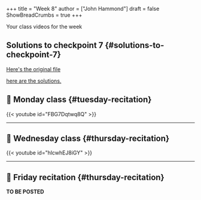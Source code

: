 +++
title = "Week 8"
author = ["John Hammond"]
draft = false
ShowBreadCrumbs = true
+++

Your class videos for the week
<!--more-->


## Solutions to checkpoint 7 {#solutions-to-checkpoint-7}

[Here's the original file](https://nextcloud.math.wichita.edu/index.php/s/Y6sisdwpEprSdyq)

[here are the solutions.](https://nextcloud.math.wichita.edu/index.php/s/nnYM6jK68KJiggC)


## 🎥 Monday class {#tuesday-recitation}

{{< youtube id="FBG7Dqtwq8Q" >}}

---


## 🎥 Wednesday class {#thursday-recitation}

{{< youtube id="hlcwhEJ8iGY" >}}

---


## 🎥 Friday recitation {#thursday-recitation}

**TO BE POSTED**

